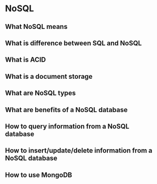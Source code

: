 # NoSQL


## What NoSQL means


## What is difference between SQL and NoSQL


## What is ACID


## What is a document storage


## What are NoSQL types


## What are benefits of a NoSQL database


## How to query information from a NoSQL database


## How to insert/update/delete information from a NoSQL database


## How to use MongoDB